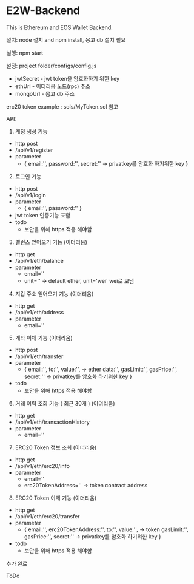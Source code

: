 # E2W-Backend

This is Ethereum and EOS Wallet Backend.

설치: node 설치 and npm install, 몽고 db 설치 필요

실행: npm start

설정: project folder/configs/config.js
- jwtSecret - jwt token을 암호화하기 위한 key
- ethUrl - 이더리움 노드(rpc) 주소
- mongoUrl - 몽고 db 주소

erc20 token example : sols/MyToken.sol 참고

API:
1. 계정 생성 기능 
  - http post
  - /api/v1/register
  - parameter
    - {
      email:'',
      password:'',
      secret:''  -> privatkey를 암호화 하기위한 key
    }
    
2. 로그인 기능
  - http post
  - /api/v1/login
  - parameter
    - {
      email:'',
      password:''
    }
  - jwt token 인증기능 포함
  - todo
    - 보안을 위해 https 적용 해야함

3. 밸런스 얻어오기 기능 (이더리움)
  - http get
  - /api/v1/eth/balance
  - parameter
    - email=''
    - unit='' -> default ether, unit='wei' wei로 보냄
    
4. 지갑 주소 얻어오기 기능 (이더리움)
  - http get
  - /api/v1/eth/address
  - parameter
    - email=''
    
5. 계좌 이체 기능 (이더리움)
  - http post
  - /api/v1/eth/transfer
  - parameter
    - {
      email:'',
      to:'',
      value:'',    -> ether
      data:'',
      gasLimit:'',
      gasPrice:'',
      secret:''   -> privatkey를 암호화 하기위한 key
    }
  - todo
    - 보안을 위해 https 적용 해야함

6. 거래 이력 조회 기능 ( 최근 30개 )  (이더리움)
  - http get
  - /api/v1/eth/transactionHistory
  - parameter
    - email=''


7. ERC20 Token 정보 조회 (이더리움)
  - http get
  - /api/v1/eth/erc20/info
  - parameter
    - email=''
    - erc20TokenAddress=''    ->  token contract address

8. ERC20 Token 이체 기능 (이더리움)
  - http get
  - /api/v1/eth/erc20/transfer
  - parameter
    - {
      email:'',
      erc20TokenAddress:'',
      to:'',
      value:'',    -> token
      gasLimit:'',
      gasPrice:'',
      secret:''   -> privatkey를 암호화 하기위한 key
    }
  - todo
    - 보안을 위해 https 적용 해야함

추가 완료

ToDo
